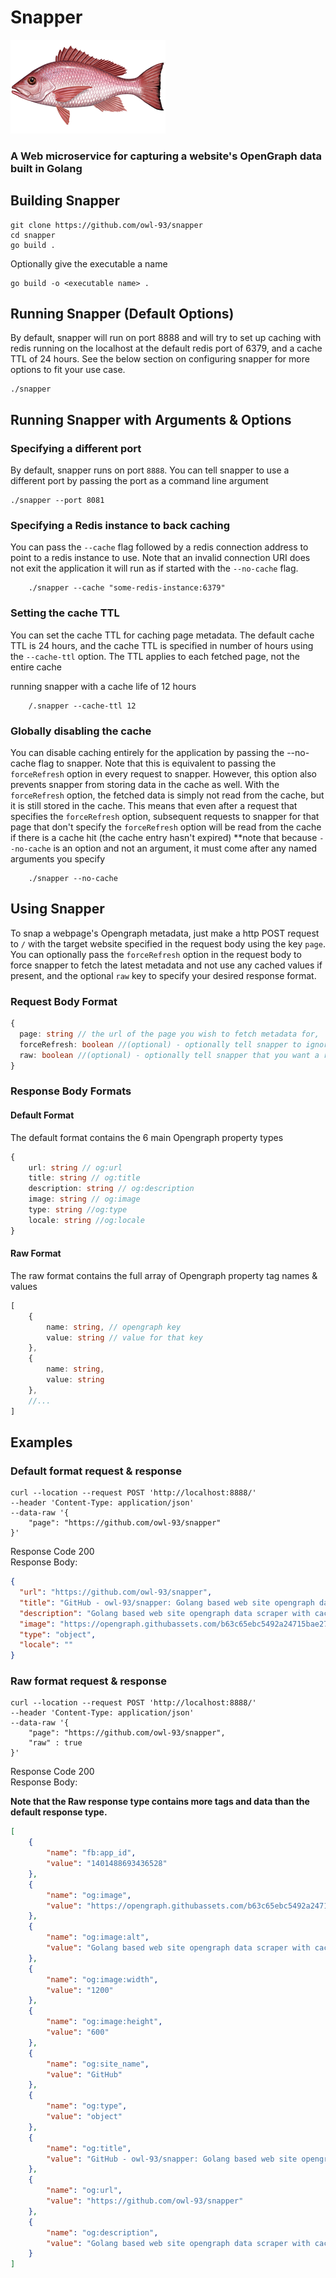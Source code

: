 # Snapper

![snapper](snapper.png)

### A Web microservice for capturing a website's OpenGraph data built in Golang

## Building Snapper

```shell
git clone https://github.com/owl-93/snapper
cd snapper
go build .
```

Optionally give the executable a name
```shell
go build -o <executable name> .
```

## Running Snapper (Default Options)
By default, snapper will run on port 8888 and will try to set up caching with redis running on the localhost at the default redis port of 6379,
and a cache TTL of 24 hours. See the below section on configuring snapper for more options to fit your use case.
```shell
./snapper
```

## Running Snapper with Arguments & Options

### Specifying a different port
By default, snapper runs on port `8888`. You can tell snapper to use a different port by passing the port as a command line argument
```shell
./snapper --port 8081
```

### Specifying a Redis instance to back caching
You can pass the `--cache` flag followed by a redis connection address to point to a redis instance to use. Note that an invalid 
connection URI does not exit the application it will run as if started with the `--no-cache` flag. 

```shell
    ./snapper --cache "some-redis-instance:6379"
```

### Setting the cache TTL
You can set the cache TTL for caching page metadata. The default cache TTL is 24 hours, and the cache TTL is specified in number of hours
using the `--cache-ttl` option. The TTL applies to each fetched page, not the entire cache

running snapper with a cache life of 12 hours
```shell
    /.snapper --cache-ttl 12
```


### Globally disabling the cache
You can disable caching entirely for the application by passing the --no-cache flag to snapper. Note that this is equivalent
to passing the `forceRefresh` option in every request to snapper. However, this option also prevents snapper from storing data in
the cache as well. With the `forceRefresh` option, the fetched data is simply not read from the cache, but it is still stored in the cache.
This means that even after a request that specifies the `forceRefresh` option, subsequent requests to snapper for that page that don't specify
the `forceRefresh` option will be read from the cache if there is a cache hit (the cache entry hasn't expired)
**note that because `--no-cache` is an option and not an argument, it must come after any named arguments you specify
```shell
    ./snapper --no-cache
```



## Using Snapper
To snap a webpage's Opengraph metadata, just make a http POST request to `/` with
the target website specified in the request body using the key `page`. You can optionally
pass the `forceRefresh` option in the request body to force snapper to fetch the latest metadata
and not use any cached values if present, and the optional `raw` key to specify your desired response format.

### Request Body Format
```typescript
{
  page: string // the url of the page you wish to fetch metadata for,
  forceRefresh: boolean //(optional) - optionally tell snapper to ignore any cached data and fetch the latest page data (cache will be updated),
  raw: boolean //(optional) - optionally tell snapper that you want a response type with array of MetaTag objects containing the property names and content values
}
```


### Response Body Formats

#### Default Format
The default format contains the 6 main Opengraph property types
```typescript
{
    url: string // og:url
    title: string // og:title
    description: string // og:description
    image: string // og:image
    type: string //og:type
    locale: string //og:locale
}
```

#### Raw Format
The raw format contains the full array of Opengraph property tag names & values
```typescript
[
    {
        name: string, // opengraph key
        value: string // value for that key
    },
    {
        name: string,
        value: string
    },
    //...
]
```



## Examples

### Default format request & response
```shell
curl --location --request POST 'http://localhost:8888/' 
--header 'Content-Type: application/json' 
--data-raw '{
    "page": "https://github.com/owl-93/snapper"
}'
```

Response Code 200\
Response Body:

```json
{
  "url": "https://github.com/owl-93/snapper",
  "title": "GitHub - owl-93/snapper: Golang based web site opengraph data scraper with caching",
  "description": "Golang based web site opengraph data scraper with caching - GitHub - owl-93/snapper: Golang based web site opengraph data scraper with caching",
  "image": "https://opengraph.githubassets.com/b63c65ebc5492a24715bae27d7efa53e333686a06cce9ab11ecc0c9ec64615ab/owl-93/snapper",
  "type": "object",
  "locale": ""
}
```

### Raw format request & response
```shell
curl --location --request POST 'http://localhost:8888/' 
--header 'Content-Type: application/json' 
--data-raw '{
    "page": "https://github.com/owl-93/snapper",
    "raw" : true
}'
```

Response Code 200\
Response Body:

**Note that the Raw response type contains more tags and data than the default response type.**
```json
[
    {
        "name": "fb:app_id",
        "value": "1401488693436528"
    },
    {
        "name": "og:image",
        "value": "https://opengraph.githubassets.com/b63c65ebc5492a24715bae27d7efa53e333686a06cce9ab11ecc0c9ec64615ab/owl-93/snapper"
    },
    {
        "name": "og:image:alt",
        "value": "Golang based web site opengraph data scraper with caching - GitHub - owl-93/snapper: Golang based web site opengraph data scraper with caching"
    },
    {
        "name": "og:image:width",
        "value": "1200"
    },
    {
        "name": "og:image:height",
        "value": "600"
    },
    {
        "name": "og:site_name",
        "value": "GitHub"
    },
    {
        "name": "og:type",
        "value": "object"
    },
    {
        "name": "og:title",
        "value": "GitHub - owl-93/snapper: Golang based web site opengraph data scraper with caching"
    },
    {
        "name": "og:url",
        "value": "https://github.com/owl-93/snapper"
    },
    {
        "name": "og:description",
        "value": "Golang based web site opengraph data scraper with caching - GitHub - owl-93/snapper: Golang based web site opengraph data scraper with caching"
    }
]
```
